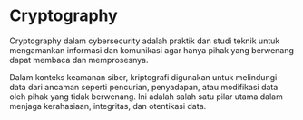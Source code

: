 # Cryptography

Cryptography dalam cybersecurity adalah praktik dan studi teknik untuk mengamankan informasi dan komunikasi agar hanya pihak yang berwenang dapat membaca dan memprosesnya.

Dalam konteks keamanan siber, kriptografi digunakan untuk melindungi data dari ancaman seperti pencurian, penyadapan, atau modifikasi data oleh pihak yang tidak berwenang.
Ini adalah salah satu pilar utama dalam menjaga kerahasiaan, integritas, dan otentikasi data.


